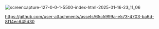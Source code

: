 

![screencapture-127-0-0-1-5500-index-html-2025-01-16-23_11_06](https://github.com/user-attachments/assets/fcfea873-b9e6-4955-9b83-3e9b95fb7e7a)

https://github.com/user-attachments/assets/65c5999a-e573-4703-ba6d-8f14ec645d30
